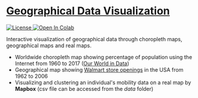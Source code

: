 # <a href="https://github.com/georgemuriithi/geo-data-vis/blob/main/Geographical-Data-Visualization.ipynb">Geographical Data Visualization</a>

<a href="https://github.com/georgemuriithi/geo-data-vis/blob/main/LICENSE">
    <img alt="License" src="https://img.shields.io/github/license/georgemuriithi/geo-data-vis.svg?color=blue&cachedrop">
</a>
<a href="https://colab.research.google.com/drive/1iReT_Pn3PzdnPQu1j4iGaQqwCh66xFts?usp=sharing">
    <img alt="Open In Colab" src="https://colab.research.google.com/assets/colab-badge.svg">
</a>

Interactive visualization of geographical data through choropleth maps, geographical maps and real maps.

- Worldwide choropleth map showing percentage of population using the Internet from 1960 to 2017 (<a href="https://ourworldindata.org/">Our World in Data</a>)
- Geographical map showing <a href="http://users.econ.umn.edu/~holmes/data/WalMart/store_openings.html">Walmart store openings</a> in the USA from 1962 to 2006
- Visualizing and clustering an individual's mobility data on a real map by **Mapbox** (csv file can be accessed from the *data* folder)
